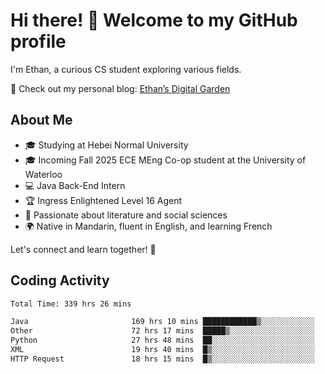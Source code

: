 # Hi there! 👋 Welcome to my GitHub profile  

I'm Ethan, a curious CS student exploring various fields.  

📌 Check out my personal blog: [Ethan’s Digital Garden](https://fortii2.github.io/)  

## About Me  
- 🎓 Studying at Hebei Normal University  
- 🎓 Incoming Fall 2025 ECE MEng Co-op student at the University of Waterloo  
- 💻 Java Back-End Intern  
- 🏆 Ingress Enlightened Level 16 Agent  
- 📖 Passionate about literature and social sciences  
- 🌍 Native in Mandarin, fluent in English, and learning French  

Let's connect and learn together! 🚀  

## Coding Activity
<!--START_SECTION:waka-->

```txt
Total Time: 339 hrs 26 mins

Java                       169 hrs 10 mins ████████████▒░░░░░░░░░░░░   49.84 %
Other                      72 hrs 17 mins  █████▒░░░░░░░░░░░░░░░░░░░   21.30 %
Python                     27 hrs 48 mins  ██░░░░░░░░░░░░░░░░░░░░░░░   08.19 %
XML                        19 hrs 40 mins  █▒░░░░░░░░░░░░░░░░░░░░░░░   05.80 %
HTTP Request               18 hrs 15 mins  █▒░░░░░░░░░░░░░░░░░░░░░░░   05.38 %
```

<!--END_SECTION:waka-->
